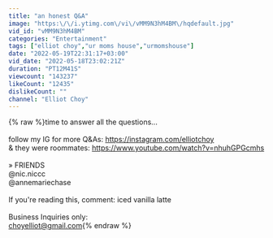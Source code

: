 ```yaml
---
title: "an honest Q&A"
image: "https:\/\/i.ytimg.com\/vi\/vMM9N3hM4BM\/hqdefault.jpg"
vid_id: "vMM9N3hM4BM"
categories: "Entertainment"
tags: ["elliot choy","ur moms house","urmomshouse"]
date: "2022-05-19T22:31:17+03:00"
vid_date: "2022-05-18T23:02:21Z"
duration: "PT12M41S"
viewcount: "143237"
likeCount: "12435"
dislikeCount: ""
channel: "Elliot Choy"
---
```

{% raw %}time to answer all the questions...<br /><br />follow my IG for more Q&amp;As: <a rel="nofollow" target="blank" href="https://instagram.com/elliotchoy">https://instagram.com/elliotchoy</a><br />&amp; they were roommates: <a rel="nofollow" target="blank" href="https://www.youtube.com/watch?v=nhuhGPGcmhs">https://www.youtube.com/watch?v=nhuhGPGcmhs</a><br /><br />» FRIENDS<br />@nic.niccc<br />@annemariechase <br /><br />If you're reading this, comment: iced vanilla latte<br /><br />Business Inquiries only:<br />choyelliot@gmail.com{% endraw %}
